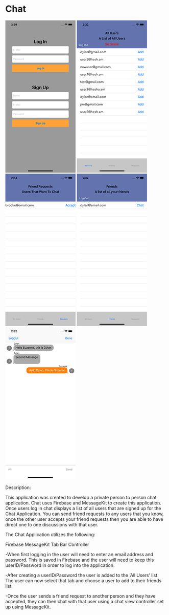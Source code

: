 # Chat
![Chat Home](images/LogInScreenGithub.png) ![Chat All Users Screen](images/AllUsersGithub.png) ![Chat Friend Requests Screen](images/FriendRequestsGithub.png) ![Friends List](images/FriendsListGithub.png) ![Chat Screen](images/ChatScreenGithub.png)


Description:

This application was created to develop a private person to person chat application. Chat uses Firebase and MessageKit to create this application. Once users log in chat displays a list of all users that are signed up for the Chat Application. You can send friend requests to any users that you know, once the other user accepts your friend requests then you are able to have direct one to one discussions with that user. 

The Chat Application utilizes the following:

Firebase
MessageKit
Tab Bar Controller


-When first logging in the user will need to enter an email address and password. This is saved in Firebase and the user will need to keep this userID/Password in order to log into the application. 

-After creating a userID/Password the user is added to the ‘All Users’ list. The user can now select that tab and choose a user to add to their friends list.

-Once the user sends a friend request to another person and they have accepted, they can then chat with that user using a chat view controller set up using MessageKit. 


